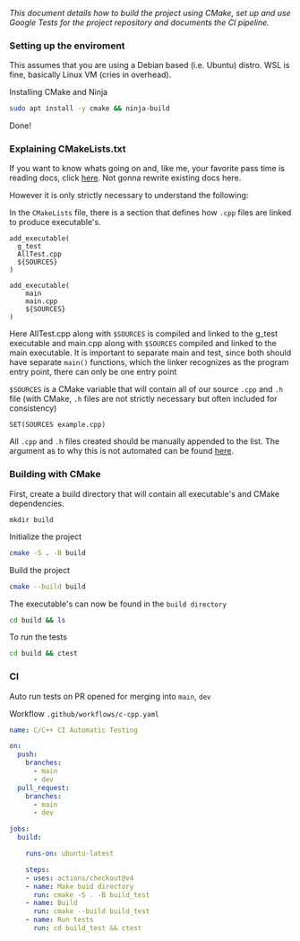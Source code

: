 *This document details how to build the project using CMake, set up and use Google Tests for the project repository and documents the CI pipeline.*

### Setting up the enviroment
This assumes that you are using a Debian based (i.e. Ubuntu) distro. WSL is fine, basically Linux VM (cries in overhead).

Installing CMake and Ninja 

```sh
sudo apt install -y cmake && ninja-build
```

Done!
### Explaining CMakeLists.txt
If you want to know whats going on and, like me, your favorite pass time is reading docs, click [here](https://cmake.org/cmake/help/latest/index.html). Not gonna rewrite existing docs here.

However it is only strictly necessary to understand the following:

In the `CMakeLists` file, there is a section that defines how `.cpp` files are linked to produce executable's. 

```
add_executable(
  g_test
  AllTest.cpp
  ${SOURCES}
)

add_executable(
    main
    main.cpp
    ${SOURCES}
)
```

Here AllTest.cpp along with `$SOURCES` is compiled and linked to the g_test executable and main.cpp along with `$SOURCES` compiled and linked to the main executable. It is important to separate main and test, since both should have separate `main()` functions, which the linker recognizes as the program entry point, there can only be one entry point

`$SOURCES` is a CMake variable that will contain all of our source `.cpp` and `.h` file (with CMake, `.h` files are not strictly necessary but often included for consistency)

```
SET(SOURCES example.cpp)
```

All `.cpp` and `.h` files created should be manually appended to the list. The argument as to why this is not automated can be found [here](https://stackoverflow.com/questions/1027247/is-it-better-to-specify-source-files-with-glob-or-each-file-individually-in-cmak/1060061#1060061).

### Building with CMake
First, create a build directory that will contain all executable's and CMake dependencies.

```shell
mkdir build
```

Initialize the project

```sh
cmake -S . -B build
```

Build the project

```sh
cmake --build build
```

The executable's can now be found in the `build directory`

```sh
cd build && ls
```

To run the tests

```sh
cd build && ctest
```

### CI

Auto run tests on PR opened for merging into `main`, `dev`

Workflow `.github/workflows/c-cpp.yaml`

```yml
name: C/C++ CI Automatic Testing

on:
  push:
    branches:
      - main
      - dev
  pull_request:
    branches:
      - main
      - dev

jobs:
  build:

    runs-on: ubuntu-latest

    steps:
    - uses: actions/checkout@v4
    - name: Make buid directory
      run: cmake -S . -B build_test
    - name: Build
      run: cmake --build build_test
    - name: Run tests
      run: cd build_test && ctest
```

